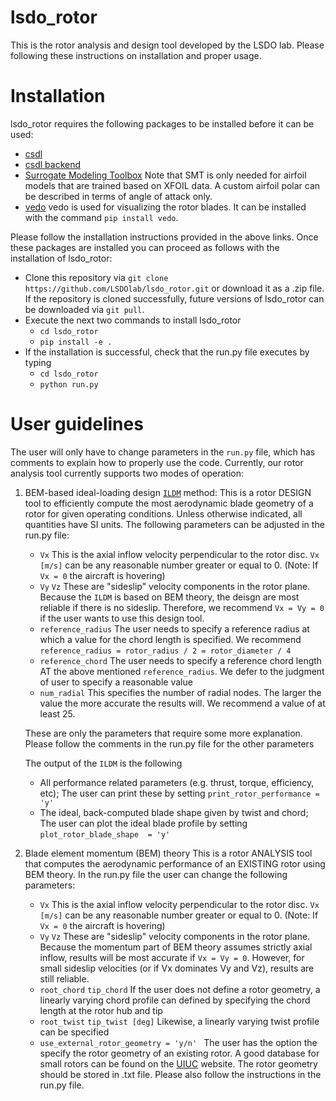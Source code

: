 # lsdo_rotor

This is the rotor analysis and design tool developed by the LSDO lab. Please following these instructions on installation and proper usage. 

# Installation 

lsdo_rotor requires the following packages to be installed before it can be used:

* [csdl](https://lsdolab.github.io/csdl/docs/tutorial/install) 
* [csdl backend](https://github.com/LSDOlab/python_csdl_backend)
* [Surrogate Modeling Toolbox](https://smt.readthedocs.io/en/latest/_src_docs/getting_started.html) Note that SMT is only needed for airfoil models that are trained based on XFOIL data. A custom airfoil polar can be described in terms of angle of attack only.
* [vedo](https://pypi.org/project/vedo/) vedo is used for visualizing the rotor blades. It can be installed with the command ```pip install vedo```.

Please follow the installation instructions provided in the above links. Once these packages are installed you can proceed as follows with the installation of lsdo_rotor:

* Clone this repository via ``git clone https://github.com/LSDOlab/lsdo_rotor.git`` or download it as a .zip file. If the repository is cloned successfully, future versions of lsdo_rotor can be downloaded via `git pull`.
* Execute the next two commands to install lsdo_rotor
  * ``cd lsdo_rotor``
  * ``pip install -e .``
* If the installation is successful, check that the run.py file executes by typing
  * ``cd lsdo_rotor``
  * ``python run.py``
  
# User guidelines

The user will only have to change parameters in the `run.py` file, which has comments to explain how to properly use the code. Currently, our rotor analysis tool currently supports two modes of operation:

1) BEM-based ideal-loading design [`ILDM`](https://arc.aiaa.org/doi/abs/10.2514/6.2021-2598) method:
  This is a rotor DESIGN tool to efficiently compute the most aerodynamic blade geometry of a rotor for given operating conditions. Unless otherwise indicated, all quantities have SI units. The following parameters can be adjusted in the run.py file:
    * `Vx` This is the axial inflow velocity perpendicular to the rotor disc. `Vx [m/s]` can be any reasonable number greater or equal to 0. (Note: If `Vx = 0` the aircraft is hovering) 
    * `Vy` `Vz` These are "sideslip" velocity components in the rotor plane. Because the `ILDM` is based on  BEM theory, the deisgn are most reliable if there is no sideslip. Therefore, we recommend `Vx = Vy = 0` if the user wants to use this design tool. 
    * `reference_radius` The user needs to specify a reference radius at which a value for the chord length is specified. We recommend `reference_radius = rotor_radius / 2 = rotor_diameter / 4`
    * `reference_chord` The user needs to specify a reference chord length AT the above mentioned `reference_radius`. We defer to the judgment of user to specify a reasonable value
    * `num_radial` This specifies the number of radial nodes. The larger the value the more accurate the results will. We recommend a value of at least 25. 
    
   These are only the parameters that require some more explanation. Please follow the comments in the run.py file for the other parameters
  
   The output of the `ILDM` is the following
    * All performance related parameters (e.g. thrust, torque, efficiency, etc); The user can print these by setting `print_rotor_performance = 'y'`
    * The ideal, back-computed blade shape given by twist and chord; The user can plot the ideal blade profile by setting `plot_rotor_blade_shape  = 'y'`
  
2) Blade element momentum (BEM) theory
  This is a rotor ANALYSIS tool that computes the aerodynamic performance of an EXISTING rotor using BEM theory. In the run.py file the user can change the following parameters:
    * `Vx` This is the axial inflow velocity perpendicular to the rotor disc. `Vx [m/s]` can be any reasonable number greater or equal to 0. (Note: If `Vx = 0` the aircraft is hovering) 
    * `Vy` `Vz` These are "sideslip" velocity components in the rotor plane. Because the momentum part of BEM theory assumes strictly axial inflow, results will be most accurate if `Vx = Vy = 0`. However, for small sideslip velocities (or if Vx dominates Vy and Vz), results are still reliable.
    * `root_chord` `tip_chord` If the user does not define a rotor geometry, a linearly varying chord profile can defined by specifying the chord length at the rotor hub and tip
    * `root_twist` `tip_twist [deg]` Likewise, a linearly varying twist profile can be specified
    * `use_external_rotor_geometry = 'y/n' ` The user has the option the specify the rotor geometry of an existing rotor. A good database for small rotors can be found on the [UIUC](https://m-selig.ae.illinois.edu/props/propDB.html) website. The rotor geometry should be stored in .txt file. Please also follow the instructions in the run.py file.
  

  
  
